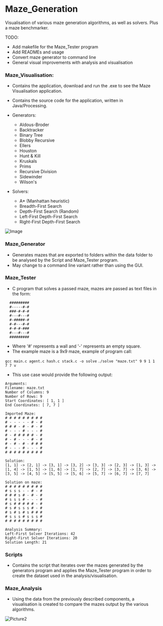 # Maze_Generation
Visualisation of various maze generation algorithms, as well as solvers. Plus a maze benchmarker.

TODO:
- Add makefile for the Maze_Tester program
- Add READMEs and usage
- Convert maze generator to command line
- General visual improvements with analysis and visualisation

### Maze_Visualisation:
- Contains the  application, download and run the .exe to see the Maze Visualisation application.
- Contains the source code for the application, written in Java/Processing.

- Generators:
  - Aldous-Broder
  - Backtracker
  - Binary Tree
  - Blobby Recursive
  - Ellers
  - Houston
  - Hunt & Kill
  - Kruskals
  - Prims
  - Recursive Division
  - Sidewinder
  - Wilson's
- Solvers:
  - A* (Manhattan heuristic)
  - Breadth-First Search
  - Depth-First Search (Random)
  - Left-First Depth-First Search
  - Right-First Depth-First Search

![Image](https://user-images.githubusercontent.com/47477832/135288514-e66c9b87-a9d8-4da6-a583-f1745b2d185c.png)

### Maze_Generator
- Generates mazes that are exported to folders within the data folder to be analysed by the Script and Maze_Tester program.
- May change to a command line variant rather than using the GUI.

### Maze_Tester
- C program that solves a passed maze, mazes are passed as text files in the form:
```
  #########
  #-----#-#
  ###-#-#-#
  #---#---#
  #-#####-#
  #-#---#-#
  #-#-#-###
  #---#---#
  #########
  ```
- Where '#' represents a wall and '-' represents an empty square.
- The example maze is a 9x9 maze, example of program call:

```gcc main.c agent.c hash.c stack.c -o solve```
```./solve "maze.txt" 9 9 1 1 7 7 v```

- This use case would provide the following output:

```
Arguments:
Filename: maze.txt
Number of Columns: 9
Number of Rows: 9
Start Coordinates: [ 1, 1 ]
End Coordinates: [ 7, 7 ]

Imported Maze:
# # # # # # # # # 
# - - - - - # - # 
# # # - # - # - # 
# - - - # - - - # 
# - # # # # # - # 
# - # - - - # - # 
# - # - # - # # # 
# - - - # - - - # 
# # # # # # # # # 

Solution:
[1, 1] -> [2, 1] -> [3, 1] -> [3, 2] -> [3, 3] -> [2, 3] -> [1, 3] -> [1, 4] -> [1, 5] -> [1, 6] -> [1, 7] -> [2, 7] -> [3, 7] -> [3, 6] -> [3, 5] -> [4, 5] -> [5, 5] -> [5, 6] -> [5, 7] -> [6, 7] -> [7, 7]

Solution on maze:
# # # # # # # # # 
# s s s - - # - # 
# # # s # - # - # 
# s s s # - - - # 
# s # # # # # - # 
# s # s s s # - # 
# s # s # s # # # 
# s s s # s s s # 
# # # # # # # # # 

Analysis Summary:
Left-First Solver Iterations: 42
Right-First Solver Iterations: 20
Solution Length: 21
```

### Scripts
- Contains the script that iterates over the mazes generated by the generators program and applies the Maze_Tester program in order to create the dataset used in the analysis/visualisation.

### Maze_Analysis
- Using the data from the previously described components, a visualisation is created to compare the mazes output by the various algorithms.

![Picture2](https://user-images.githubusercontent.com/47477832/135289449-e0a1beea-8756-4e0b-b1c5-a6c89a09505b.png)
